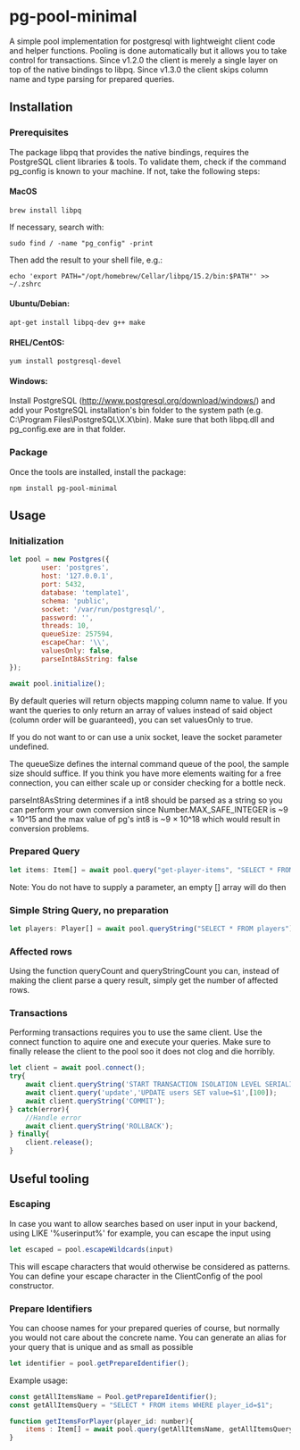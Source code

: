 # pg-pool-minimal
A simple pool implementation for postgresql with lightweight client code and helper functions.
Pooling is done automatically but it allows you to take control for transactions.
Since v1.2.0 the client is merely a single layer on top of the native bindings to libpq.
Since v1.3.0 the client skips column name and type parsing for prepared queries.

## Installation

### Prerequisites

The package libpq that provides the native bindings, requires the PostgreSQL client libraries & tools. To validate them, check if the command pg_config is known to your machine. If not, take the following steps:

#### MacOS

```
brew install libpq
```

If necessary, search with:
```
sudo find / -name "pg_config" -print
```

Then add the result to your shell file, e.g.:
```
echo 'export PATH="/opt/homebrew/Cellar/libpq/15.2/bin:$PATH"' >> ~/.zshrc
```

#### Ubuntu/Debian:

```
apt-get install libpq-dev g++ make
```

#### RHEL/CentOS:

```
yum install postgresql-devel
```

#### Windows:

Install PostgreSQL (http://www.postgresql.org/download/windows/) and add your PostgreSQL installation's bin folder to the system path (e.g. C:\Program Files\PostgreSQL\X.X\bin). Make sure that both libpq.dll and pg_config.exe are in that folder.


### Package

Once the tools are installed, install the package:

```
npm install pg-pool-minimal
```

## Usage

### Initialization

```javascript
let pool = new Postgres({
        user: 'postgres',
        host: '127.0.0.1',
        port: 5432,
        database: 'template1',
        schema: 'public',
        socket: '/var/run/postgresql/',
        password: '',
        threads: 10,
        queueSize: 257594,
        escapeChar: '\\',
        valuesOnly: false,
        parseInt8AsString: false
});

await pool.initialize();
```

By default queries will return objects mapping column name to value. If you want the queries to only return an array of values instead of said object (column order will be guaranteed), you can set valuesOnly to true.

If you do not want to or can use a unix socket, leave the socket parameter undefined.

The queueSize defines the internal command queue of the pool, the sample size should suffice. If you think you have more elements waiting for a free connection, you can either scale up or consider checking for a bottle neck.

parseInt8AsString determines if a int8 should be parsed as a string so you can perform your own conversion since Number.MAX_SAFE_INTEGER is ~9 × 10^15 and the max value of pg's int8 is ~9 × 10^18 which would result in conversion problems.

### Prepared Query

```javascript
let items: Item[] = await pool.query("get-player-items", "SELECT * FROM items WHERE player_id=$1", [player_id]);
```
Note: You do not have to supply a parameter, an empty [] array will do then

### Simple String Query, no preparation

```javascript
let players: Player[] = await pool.queryString("SELECT * FROM players");
```

### Affected rows

Using the function queryCount and queryStringCount you can, instead of making the client parse a query result, simply get the number of affected rows.

### Transactions

Performing transactions requires you to use the same client.
Use the connect function to aquire one and execute your queries.
Make sure to finally release the client to the pool soo it does not clog and die horribly.

```javascript
let client = await pool.connect();
try{
    await client.queryString('START TRANSACTION ISOLATION LEVEL SERIALIZABLE;');
    await client.query('update','UPDATE users SET value=$1',[100]);
    await client.queryString('COMMIT');
} catch(error){
    //Handle error
    await client.queryString('ROLLBACK');
} finally{
    client.release();
}
```

## Useful tooling

### Escaping

In case you want to allow searches based on user input in your backend, using LIKE '%userinput%' for example,
you can escape the input using

```javascript
let escaped = pool.escapeWildcards(input)
```

This will escape characters that would otherwise be considered as patterns.
You can define your escape character in the ClientConfig of the pool constructor.

### Prepare Identifiers

You can choose names for your prepared queries of course, but normally you would not care about the concrete name.
You can generate an alias for your query that is unique and as small as possible

```javascript
let identifier = pool.getPrepareIdentifier();
```

Example usage:

```javascript
const getAllItemsName = Pool.getPrepareIdentifier();
const getAllItemsQuery = "SELECT * FROM items WHERE player_id=$1";

function getItemsForPlayer(player_id: number){
    items : Item[] = await pool.query(getAllItemsName, getAllItemsQuery, [player_id]);
}
```


